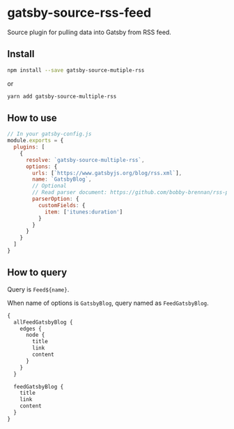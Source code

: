 # gatsby-source-rss-feed


Source plugin for pulling data into Gatsby from RSS feed.

## Install

```bash
npm install --save gatsby-source-mutiple-rss
```

or

```bash
yarn add gatsby-source-multiple-rss
```

## How to use

```js
// In your gatsby-config.js
module.exports = {
  plugins: [
    {
      resolve: `gatsby-source-multiple-rss`,
      options: {
        urls: [`https://www.gatsbyjs.org/blog/rss.xml`],
        name: `GatsbyBlog`,
        // Optional
        // Read parser document: https://github.com/bobby-brennan/rss-parser#readme
        parserOption: {
          customFields: {
            item: ['itunes:duration']
          }
        }
      }
    }
  ]
}
```

## How to query

Query is `Feed${name}`.

When name of options is `GatsbyBlog`, query named as `FeedGatsbyBlog`.

```graphql
{
  allFeedGatsbyBlog {
    edges {
      node {
        title
        link
        content
      }
    }
  }

  feedGatsbyBlog {
    title
    link
    content
  }
}
```
